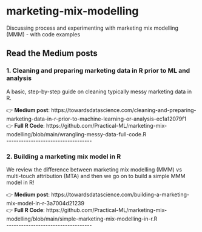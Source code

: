 # marketing-mix-modelling
Discussing process and experimenting with marketing mix modelling (MMM) - with code examples

<h2>Read the Medium posts</h2>

<h3>1. Cleaning and preparing marketing data in R prior to ML and analysis</h3>
<p>A basic, step-by-step guide on cleaning typically messy marketing data in R.</p>
👉 <strong>Medium post</strong>: https://towardsdatascience.com/cleaning-and-preparing-marketing-data-in-r-prior-to-machine-learning-or-analysis-ec1a12079f1
<br>
👉 <strong>Full R Code</strong>: https://github.com/Practical-ML/marketing-mix-modelling/blob/main/wrangling-messy-data-full-code.R
<br>-----------------------------------
<br>
<h3>2. Building a marketing mix model in R</h3>
<p>We review the difference between marketing mix modelling (MMM) vs multi-touch attribution (MTA) and then we go on to build a simple MMM model in R!</p>
👉 <strong>Medium post</strong>: https://towardsdatascience.com/building-a-marketing-mix-model-in-r-3a7004d21239
<br>
👉 <strong>Full R Code</strong>: https://github.com/Practical-ML/marketing-mix-modelling/blob/main/simple-marketing-mix-modelling-in-r.R
<br>-----------------------------------
